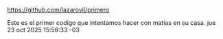 https://github.com/lazarovil/primero


Este es el primer codigo que intentamos hacer con matias en su casa. 
jue 23 oct 2025 15:56:33 -03
